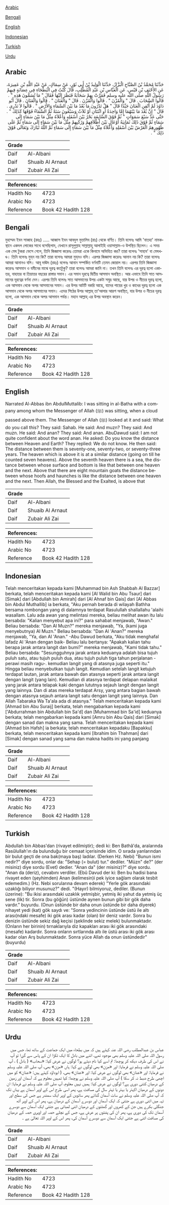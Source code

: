 [Arabic](#arabic)

[Bengali](#bengali)

[English](#english)

[Indonesian](#indonesian)

[Turkish](#turkish)

[Urdu](#urdu)

## Arabic


<div dir="rtl" lang="ar" style={{fontSize:'larger',backgroundColor:'#f8f9fa',padding:20}}>
حَدَّثَنَا مُحَمَّدُ بْنُ الصَّبَّاحِ الْبَزَّازُ، حَدَّثَنَا الْوَلِيدُ بْنُ أَبِي ثَوْرٍ، عَنْ سِمَاكٍ، عَنْ عَبْدِ اللَّهِ بْنِ عَمِيرَةَ، عَنِ الأَحْنَفِ بْنِ قَيْسٍ، عَنِ الْعَبَّاسِ بْنِ عَبْدِ الْمُطَّلِبِ، قَالَ كُنْتُ فِي الْبَطْحَاءِ فِي عِصَابَةٍ فِيهِمْ رَسُولُ اللَّهِ صلى الله عليه وسلم فَمَرَّتْ بِهِمْ سَحَابَةٌ فَنَظَرَ إِلَيْهَا فَقَالَ ‏"‏ مَا تُسَمُّونَ هَذِهِ ‏"‏ ‏.‏ قَالُوا السَّحَابَ ‏.‏ قَالَ ‏"‏ وَالْمُزْنَ ‏"‏ ‏.‏ قَالُوا وَالْمُزْنَ ‏.‏ قَالَ ‏"‏ وَالْعَنَانَ ‏"‏ ‏.‏ قَالُوا وَالْعَنَانَ ‏.‏ قَالَ أَبُو دَاوُدَ لَمْ أُتْقِنِ الْعَنَانَ جَيِّدًا قَالَ ‏"‏ هَلْ تَدْرُونَ مَا بُعْدُ مَا بَيْنَ السَّمَاءِ وَالأَرْضِ ‏"‏ ‏.‏ قَالُوا لاَ نَدْرِي ‏.‏ قَالَ ‏"‏ إِنَّ بُعْدَ مَا بَيْنَهُمَا إِمَّا وَاحِدَةٌ أَوِ اثْنَتَانِ أَوْ ثَلاَثٌ وَسَبْعُونَ سَنَةً ثُمَّ السَّمَاءُ فَوْقَهَا كَذَلِكَ ‏"‏ ‏.‏ حَتَّى عَدَّ سَبْعَ سَمَوَاتٍ ‏"‏ ثُمَّ فَوْقَ السَّابِعَةِ بَحْرٌ بَيْنَ أَسْفَلِهِ وَأَعْلاَهُ مِثْلُ مَا بَيْنَ سَمَاءٍ إِلَى سَمَاءٍ ثُمَّ فَوْقَ ذَلِكَ ثَمَانِيَةُ أَوْعَالٍ بَيْنَ أَظْلاَفِهِمْ وَرُكَبِهِمْ مِثْلُ مَا بَيْنَ سَمَاءٍ إِلَى سَمَاءٍ ثُمَّ عَلَى ظُهُورِهِمُ الْعَرْشُ بَيْنَ أَسْفَلِهِ وَأَعْلاَهُ مِثْلُ مَا بَيْنَ سَمَاءٍ إِلَى سَمَاءٍ ثُمَّ اللَّهُ تَبَارَكَ وَتَعَالَى فَوْقَ ذَلِكَ ‏"‏ ‏.‏
</div>
<div style={{backgroundColor:'#f8f9fa',padding:20, marginBottom: 10}}><table> <thead> <tr> <th>Grade</th> <th></th> </tr> </thead> <tbody> <tr><td>Daif</td><td>Al-Albani</td></tr><tr><td>Daif</td><td>Shuaib Al Arnaut</td></tr><tr><td>Daif</td><td>Zubair Ali Zai</td></tr></tbody></table><table> <thead> <tr> <th>References:</th> <th></th> </tr> </thead> <tbody><tr><td>Hadith No</td><td>4723</td></tr><tr><td>Arabic No</td><td>4723</td></tr><tr><td>Reference</td><td>Book 42 Hadith 128</td></tr></tbody></table></div>

## Bengali


<div dir="ltr" lang="bn" style={{fontSize:'larger',backgroundColor:'#f8f9fa',padding:20}}>
মুহাম্মদ ইবন সাব্বাহ (রহঃ) ..... আব্বাস ইবন আবদুল মুত্তালিব (রাঃ) থেকে বর্ণিত। তিনি বলেনঃ আমি 'বাতহা' নামকস্থানে একদল লোকের সাথে বসেছিলাম, যেখানে রাসূলুল্লাহ সাল্লাল্লাহু আলাইহি ওয়াসাল্লাম-ও উপস্থিত ছিলেন। এ সময় এক মেঘ টুকরা ভেসে গেলে, তিনি জিজ্ঞাসা করেনঃ তোমরা একে কিনামে অভিহিত কর? তারা বলেনঃ 'সাহাব' বা মেঘখণ্ড। তিনি বলেনঃ মুয্‌ন নয় কি? তারা বলেনঃ আমরা মুয্‌নও বলি। এরপর জিজ্ঞাসা করেনঃ আনান নয় কি? তারা বলেনঃ আমরা আনানও বলি। আবূ দাঊদ (রহঃ) বলেনঃ আনান সম্পর্কিত বর্ণনাটি তেমন জোরাল নয়। এরপর তিনি জিজ্ঞাসা করেনঃ আসমান ও যমীনের মাঝে দূরত্ব কতটুকু? তারা বলেনঃ আমরা জানি না। তখন তিনি বলেনঃ এর দূরত্ব হলো একাত্তর, বাহাত্তর বা তিয়াত্তর বছরের রাস্তার সমান। এর সমান দূরত্বে দ্বিতীয় আসমান অবস্থিত। আর এভাবে তিনি সাত আসমানের দূরত্বের বর্ণনা দেন। এরপর তিনি বলেনঃ সাত আসমানের উপর একটা সমুদ্র আছে, যার উপর ও নীচের দূরত্ব হলো, এক আসমান থেকে অপর আসমানের সমান। এর উপর আটটি বকরি আছে, যাদের পায়ের খুর ও কাধের দূরত্ব হলো এক আসমান থেকে অপর আসমানের সমান। এদের পিঠের উপর আল্লাহ্‌ তা'আলার আরশ অবস্থিত, যার উপর ও নীচের দূরত্ব হলো, এক আসমান থেকে অপর আসমান পর্যন্ত। মহান আল্লাহ্‌ এর উপর অবস্থান করেন।
</div>
<div style={{backgroundColor:'#f8f9fa',padding:20, marginBottom: 10}}><table> <thead> <tr> <th>Grade</th> <th></th> </tr> </thead> <tbody> <tr><td>Daif</td><td>Al-Albani</td></tr><tr><td>Daif</td><td>Shuaib Al Arnaut</td></tr><tr><td>Daif</td><td>Zubair Ali Zai</td></tr></tbody></table><table> <thead> <tr> <th>References:</th> <th></th> </tr> </thead> <tbody><tr><td>Hadith No</td><td>4723</td></tr><tr><td>Arabic No</td><td>4723</td></tr><tr><td>Reference</td><td>Book 42 Hadith 128</td></tr></tbody></table></div>

## English


<div dir="ltr" lang="en" style={{fontSize:'larger',backgroundColor:'#f8f9fa',padding:20}}>
Narrated Al-Abbas ibn AbdulMuttalib: I was sitting in al-Batha with a company among whom the Messenger of Allah (ﷺ) was sitting, when a cloud passed above them. The Messenger of Allah (ﷺ) looked at it and said: What do you call this? They said: Sahab. He said: And muzn? They said: And muzn. He said: And anan? They said: And anan. AbuDawud said: I am not quite confident about the word anan. He asked: Do you know the distance between Heaven and Earth? They replied: We do not know. He then said: The distance between them is seventy-one, seventy-two, or seventy-three years. The heaven which is above it is at a similar distance (going on till he counted seven heavens). Above the seventh heaven there is a sea, the distance between whose surface and bottom is like that between one heaven and the next. Above that there are eight mountain goats the distance between whose hoofs and haunches is like the distance between one heaven and the next. Then Allah, the Blessed and the Exalted, is above that
</div>
<div style={{backgroundColor:'#f8f9fa',padding:20, marginBottom: 10}}><table> <thead> <tr> <th>Grade</th> <th></th> </tr> </thead> <tbody> <tr><td>Daif</td><td>Al-Albani</td></tr><tr><td>Daif</td><td>Shuaib Al Arnaut</td></tr><tr><td>Daif</td><td>Zubair Ali Zai</td></tr></tbody></table><table> <thead> <tr> <th>References:</th> <th></th> </tr> </thead> <tbody><tr><td>Hadith No</td><td>4723</td></tr><tr><td>Arabic No</td><td>4723</td></tr><tr><td>Reference</td><td>Book 42 Hadith 128</td></tr></tbody></table></div>

## Indonesian


<div dir="ltr" lang="id" style={{fontSize:'larger',backgroundColor:'#f8f9fa',padding:20}}>
Telah menceritakan kepada kami [Muhammad bin Ash Shabbah Al Bazzar] berkata, telah menceritakan kepada kami [Al Walid bin Abu Tsaur] dari [Simak] dari [Abdullah bin Amirah] dari [Al Ahnaf bin Qais] dari [Al Abbas bin Abdul Muthallib] ia berkata, "Aku pernah berada di wilayah Bathha bersama rombongan yang di dalamnya terdapat Rasulullah shallallahu 'alaihi wasallam. Lalu ada awan yang melintasi mereka, beliau melihat awan itu lalu bersabda: "Kalian menyebut apa ini?" para sahabat menjawab, "Awan." Beliau bersabda: "Dan Al Muzn?" mereka menjawab, "Ya, (kami juga menyebutnya) Al Muzn." Beliau bersabda: "Dan Al 'Anan?" mereka menjawab, "Ya, dan Al 'Anan." -Abu Dawud berkata, "Aku tidak menghafal lafadz Al 'Anan dengan baik- Beliau lalu bertanya: "Apakah kalian tahu berapa jarak antara langit dan bumi?" mereka menjawab, "Kami tidak tahu." Beliau bersabda: "Sesungguhnya jarak antara keduanya adalah bisa tujuh puluh satu, atau tujuh puluh dua, atau tujuh puluh tiga tahun perjalanan -perawi masih ragu-. kemudian langit yang di atasnya juga seperti itu." Hingga beliau menyebutkan tujuh langit. Kemudian setelah langit ketujuh terdapat lautan, jarak antara bawah dan atasnya seperti jarak antara langit dengan langit (yang lain). Kemudian di atasnya terdapat delapan malaikat yang jarak antara telapak kaki dengan lututnya sejauh langit dengan langit yang lainnya. Dan di atas mereka terdapat Arsy, yang antara bagian bawah dengan atasnya sejauh antara langit satu dengan langit yang lainnya. Dan Allah Tabaraka Wa Ta'ala ada di atasnya." Telah menceritakan kepada kami [Ahmad bin Abu Suraij] berkata, telah mengabarkan kepada kami ['Abdurrahman bin Abdullah bin Sa'd] dan [Muhammad bin Sa'id] keduanya berkata; telah mengabarkan kepada kami [Amru bin Abu Qais] dari [Simak] dengan sanad dan makna yang sama. Telah menceritakan kepada kami [Ahmad bin Hafsh] ia berkata; telah menceritakan kepadaku [Bapakku] berkata, telah menceritakan kepada kami [Ibrahim bin Thahman] dari [Simak] dengan sanad yang sama dan makna hadits ini yang panjang
</div>
<div style={{backgroundColor:'#f8f9fa',padding:20, marginBottom: 10}}><table> <thead> <tr> <th>Grade</th> <th></th> </tr> </thead> <tbody> <tr><td>Daif</td><td>Al-Albani</td></tr><tr><td>Daif</td><td>Shuaib Al Arnaut</td></tr><tr><td>Daif</td><td>Zubair Ali Zai</td></tr></tbody></table><table> <thead> <tr> <th>References:</th> <th></th> </tr> </thead> <tbody><tr><td>Hadith No</td><td>4723</td></tr><tr><td>Arabic No</td><td>4723</td></tr><tr><td>Reference</td><td>Book 42 Hadith 128</td></tr></tbody></table></div>

## Turkish


<div dir="ltr" lang="tr" style={{fontSize:'larger',backgroundColor:'#f8f9fa',padding:20}}>
Abdullah bin Abbas'dan (rivayet edilmiştir); dedi ki: Ben Bathâ'da, aralarında Rasûlullah'ın da bulunduğu bir cemaat içerisinde idim. O sırada yanlarından bir bulut geçti de ona bak(maya baş) ladılar. (Derken Hz. Nebi) "Bunun ismi nedir?" diye sordu, onlar da: "Sehap (= bulut) tur." dediler. "Müzn" de?" (der misiniz) diye sordu (Evet) dedi­er. "Anan da" (der misiniz)?" diye sordu. "Anan da (deriz), cevabını verdiler. (Ebû Davud der ki: Ben bu hadisi bana rivayet eden (şeyhimden) Anan (kelimesin)i pek iyice sağlam olarak tesbit edemedim.) (Hz. Nebi sorularına devam ederek) "Yerle gök arasındaki uzaklığı biliyor musunuz?" dedi. "(Hayır) bilmiyoruz, dediler. (Bunun üzerine): "Bu ikisi arasındaki uzaklık yetmişbir, yetmiş iki yahut da yetmiş üç sene (lik) tir. Sonra (bu göğün) üstünde aynen bunun gibi bir gök daha vardır." buyurdu. (Onun üstünde bir daha onun üstünde bir daha diyerek) nihayet yedi (kat) gök saydı ve: "Sonra yedincinin üstünde üstü ile altı arası(ndaki mesafe) iki gök arası kadar (olan) bir deniz vardır. Sonra bu denizin üstünde sekiz dağ keçisi (şeklinde sekiz melek) bulunmaktadır. (Onların her birinin) tırnaklarıyla diz kapakları arası iki gök arasındaki (mesafe) kadardır. Sonra onların sırtlarında altı ile üstü arası iki gök arası kadar olan Arş bulunmaktadır. Sonra yüce Allah da onun üstündedir" (buyurdu)
</div>
<div style={{backgroundColor:'#f8f9fa',padding:20, marginBottom: 10}}><table> <thead> <tr> <th>Grade</th> <th></th> </tr> </thead> <tbody> <tr><td>Daif</td><td>Al-Albani</td></tr><tr><td>Daif</td><td>Shuaib Al Arnaut</td></tr><tr><td>Daif</td><td>Zubair Ali Zai</td></tr></tbody></table><table> <thead> <tr> <th>References:</th> <th></th> </tr> </thead> <tbody><tr><td>Hadith No</td><td>4723</td></tr><tr><td>Arabic No</td><td>4723</td></tr><tr><td>Reference</td><td>Book 42 Hadith 128</td></tr></tbody></table></div>

## Urdu


<div dir="rtl" lang="ur" style={{fontSize:'larger',backgroundColor:'#f8f9fa',padding:20}}>
عباس بن عبدالمطلب رضی اللہ عنہ کہتے ہیں کہ میں بطحاء میں ایک جماعت کے ساتھ تھا، جس میں رسول اللہ صلی اللہ علیہ وسلم بھی موجود تھے، اتنے میں بادل کا ایک ٹکڑا ان کے پاس سے گزرا تو آپ نے اس کی طرف دیکھ کر پوچھا: تم اسے کیا نام دیتے ہو؟ لوگوں نے عرض کیا: «سحاب» ( بادل ) ، آپ صلی اللہ علیہ وسلم نے فرمایا: اور «مزن» بھی لوگوں نے کہا: ہاں «مزن» بھی، آپ صلی اللہ علیہ وسلم نے فرمایا: اور «عنان» بھی لوگوں نے عرض کیا: اور «عنان» بھی، ( ابوداؤد کہتے ہیں: «عنان» کو میں اچھی طرح ضبط نہ کر سکا ) آپ صلی اللہ علیہ وسلم نے پوچھا: کیا تمہیں معلوم ہے کہ آسمان اور زمین کے درمیان کتنی دوری ہے؟ لوگوں نے عرض کیا: ہمیں نہیں معلوم، آپ صلی اللہ علیہ وسلم نے فرمایا: ان دونوں کے درمیان اکہتر یا بہتر یا تہتر سال کی مسافت ہے، پھر اسی طرح اس کے اوپر آسمان ہے یہاں تک کہ آپ صلی اللہ علیہ وسلم نے سات آسمان گنائے پھر ساتویں کے اوپر ایک سمندر ہے جس کی سطح اور تہہ میں اتنی دوری ہے جتنی کہ ایک آسمان اور دوسرے آسمان کے درمیان ہے، پھر اس کے اوپر آٹھ جنگلی بکرے ہیں جن کے کھروں اور گھٹنوں کے درمیان اتنی لمبائی ہے جتنی ایک آسمان سے دوسرے آسمان تک کی دوری ہے، پھر ان کی پشتوں پر عرش ہے، جس کے نچلے حصہ اور اوپری حصہ کے درمیان کی مسافت اتنی ہے جتنی ایک آسمان سے دوسرے آسمان کی، پھر اس کے اوپر اللہ تعالیٰ ہے ۔
</div>
<div style={{backgroundColor:'#f8f9fa',padding:20, marginBottom: 10}}><table> <thead> <tr> <th>Grade</th> <th></th> </tr> </thead> <tbody> <tr><td>Daif</td><td>Al-Albani</td></tr><tr><td>Daif</td><td>Shuaib Al Arnaut</td></tr><tr><td>Daif</td><td>Zubair Ali Zai</td></tr></tbody></table><table> <thead> <tr> <th>References:</th> <th></th> </tr> </thead> <tbody><tr><td>Hadith No</td><td>4723</td></tr><tr><td>Arabic No</td><td>4723</td></tr><tr><td>Reference</td><td>Book 42 Hadith 128</td></tr></tbody></table></div>